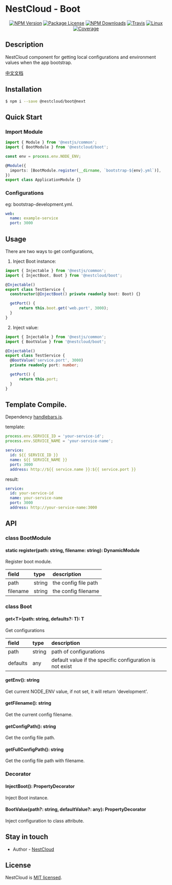 
[travis-image]: https://api.travis-ci.org/nest-cloud/nestcloud.svg?branch=master
[travis-url]: https://travis-ci.org/nest-cloud/nestcloud
[linux-image]: https://img.shields.io/travis/nest-cloud/nestcloud/master.svg?label=linux
[linux-url]: https://travis-ci.org/nest-cloud/nestcloud

# NestCloud - Boot

<p align="center">
    <a href="https://www.npmjs.com/~nestcloud" target="_blank"><img src="https://img.shields.io/npm/v/@nestcloud/core.svg" alt="NPM Version"/></a>
    <a href="https://www.npmjs.com/~nestcloud" target="_blank"><img src="https://img.shields.io/npm/l/@nestcloud/core.svg" alt="Package License"/></a>
    <a href="https://www.npmjs.com/~nestcloud" target="_blank"><img src="https://img.shields.io/npm/dm/@nestcloud/core.svg" alt="NPM Downloads"/></a>
    <a href="https://travis-ci.org/nest-cloud/nestcloud" target="_blank"><img src="https://travis-ci.org/nest-cloud/nestcloud.svg?branch=master" alt="Travis"/></a>
    <a href="https://travis-ci.org/nest-cloud/nestcloud" target="_blank"><img src="https://img.shields.io/travis/nest-cloud/nestcloud/master.svg?label=linux" alt="Linux"/></a>
    <a href="https://coveralls.io/github/nest-cloud/nestcloud?branch=master" target="_blank"><img src="https://coveralls.io/repos/github/nest-cloud/nestcloud/badge.svg?branch=master" alt="Coverage"/></a>
</p>

## Description

NestCloud component for getting local configurations and environment values when the app bootstrap.

[中文文档](https://github.com/nest-cloud/nestcloud/blob/master/docs/bootstrap.md)

## Installation

```bash
$ npm i --save @nestcloud/boot@next
```

## Quick Start

### Import Module

```typescript
import { Module } from '@nestjs/common';
import { BootModule } from '@nestcloud/boot';

const env = process.env.NODE_ENV;

@Module({
  imports: [BootModule.register(__dirname, `bootstrap-${env}.yml`)],
})
export class ApplicationModule {}
```

### Configurations

eg: bootstrap-development.yml.

```yaml
web:
  name: example-service
  port: 3000
```

## Usage

There are two ways to get configurations,
 
 1. Inject Boot instance:

```typescript
import { Injectable } from '@nestjs/common';
import { InjectBoot, Boot } from '@nestcloud/boot';

@Injectable()
export class TestService {
  constructor(@InjectBoot() private readonly boot: Boot) {}

  getPort() {
      return this.boot.get('web.port', 3000);
  }
}
```

2. Inject value:

```typescript
import { Injectable } from '@nestjs/common';
import { BootValue } from '@nestcloud/boot';

@Injectable()
export class TestService {
  @BootValue('service.port', 3000)
  private readonly port: number;

  getPort() {
      return this.port;
  }
}
```

## Template Compile.

Dependency [handlebars.js](https://github.com/wycats/handlebars.js).

template:

```typescript
process.env.SERVICE_ID = 'your-service-id';
process.env.SERVICE_NAME = 'your-service-name';
```

```yaml
service:
  id: ${{ SERVICE_ID }}
  name: ${{ SERVICE_NAME }}
  port: 3000
  address: http://${{ service.name }}:${{ service.port }}
```

result:

```yaml
service:
  id: your-service-id
  name: your-service-name
  port: 3000
  address: http://your-service-name:3000
```

## API

### class BootModule

#### static register\(path: string, filename: string\): DynamicModule

Register boot module.

| field | type | description |
| :--- | :--- | :--- |
| path | string | the config file path |
| filename | string | the config filename |

### class Boot

#### get&lt;T&gt;\(path: string, defaults?: T\): T

Get configurations

| field | type | description |
| :--- | :--- | :--- |
| path |  string | path of configurations |
| defaults | any | default value if the specific configuration is not exist |

#### getEnv\(\): string

Get current NODE\_ENV value, if not set, it will return 'development'.

#### getFilename\(\): string

Get the current config filename.

#### getConfigPath\(\): string

Get the config file path.

#### getFullConfigPath\(\): string

Get the config file path with filename.

### Decorator

#### InjectBoot\(\): PropertyDecorator

Inject Boot instance.

#### BootValue\(path?: string, defaultValue?: any\): PropertyDecorator

Inject configuration to class attribute.

## Stay in touch

- Author - [NestCloud](https://github.com/nest-cloud)

## License

  NestCloud is [MIT licensed](LICENSE).
